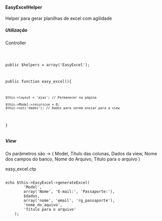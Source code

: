 <h4>EasyExcelHelper</h4>
<p>Helper para gerar planilhas de excel com agilidade</p>

<h5>Utilização</h5>
<span>Controller</span>
<pre>
<code>

public $helpers = array('EasyExcel');

public function easy_excel(){

	$this->layout = 'ajax'; // Permanecer na página

	$this->Model->recursive = 0;
	$this->set('dados'); // Dados para serem enviar para a view
}
</code>
</pre>

<h5>View</h5>
<p>Os parâmetros são -> ( Model, Título das colunas, Dados da view, Nome dos campos do banco, Nome do Arquivo, Título para o arquivo )</p>
<p>easy_excel.ctp</p>
<pre>
<code>
echo $this->EasyExcel->generateExcel(
		'Model', 
		array('Nome', 'E-mail:', 'Passaporte:'), 
		$dados, 
		array('nome', 'email', 'rg_passaporte'), 
		'nome_do_aquivo',
		'Título para o arquivo'
	);
</code>
</pre>